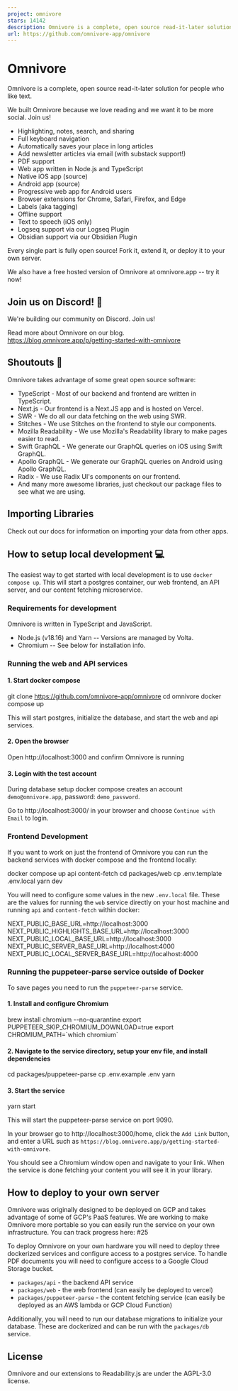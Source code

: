 ```yaml
---
project: omnivore
stars: 14142
description: Omnivore is a complete, open source read-it-later solution for people who like reading.
url: https://github.com/omnivore-app/omnivore
---
```


Omnivore
========

Omnivore is a complete, open source read-it-later solution for people who like text.

We built Omnivore because we love reading and we want it to be more social. Join us!

-   Highlighting, notes, search, and sharing
-   Full keyboard navigation
-   Automatically saves your place in long articles
-   Add newsletter articles via email (with substack support!)
-   PDF support
-   Web app written in Node.js and TypeScript
-   Native iOS app (source)
-   Android app (source)
-   Progressive web app for Android users
-   Browser extensions for Chrome, Safari, Firefox, and Edge
-   Labels (aka tagging)
-   Offline support
-   Text to speech (iOS only)
-   Logseq support via our Logseq Plugin
-   Obsidian support via our Obsidian Plugin

Every single part is fully open source! Fork it, extend it, or deploy it to your own server.

We also have a free hosted version of Omnivore at omnivore.app -- try it now!

Join us on Discord! 💬
----------------------

We're building our community on Discord. Join us!

Read more about Omnivore on our blog. https://blog.omnivore.app/p/getting-started-with-omnivore

Shoutouts 🎉
------------

Omnivore takes advantage of some great open source software:

-   TypeScript - Most of our backend and frontend are written in TypeScript.
-   Next.js - Our frontend is a Next.JS app and is hosted on Vercel.
-   SWR - We do all our data fetching on the web using SWR.
-   Stitches - We use Stitches on the frontend to style our components.
-   Mozilla Readability - We use Mozilla's Readability library to make pages easier to read.
-   Swift GraphQL - We generate our GraphQL queries on iOS using Swift GraphQL.
-   Apollo GraphQL - We generate our GraphQL queries on Android using Apollo GraphQL.
-   Radix - We use Radix UI's components on our frontend.
-   And many more awesome libraries, just checkout our package files to see what we are using.

Importing Libraries
-------------------

Check out our docs for information on importing your data from other apps.

How to setup local development 💻
---------------------------------

The easiest way to get started with local development is to use `docker compose up`. This will start a postgres container, our web frontend, an API server, and our content fetching microservice.

### Requirements for development

Omnivore is written in TypeScript and JavaScript.

-   Node.js (v18.16) and Yarn -- Versions are managed by Volta.
-   Chromium -- See below for installation info.

### Running the web and API services

#### 1\. Start docker compose

git clone https://github.com/omnivore-app/omnivore
cd omnivore
docker compose up

This will start postgres, initialize the database, and start the web and api services.

#### 2\. Open the browser

Open http://localhost:3000 and confirm Omnivore is running

#### 3\. Login with the test account

During database setup docker compose creates an account `demo@omnivore.app`, password: `demo_password`.

Go to http://localhost:3000/ in your browser and choose `Continue with Email` to login.

### Frontend Development

If you want to work on just the frontend of Omnivore you can run the backend services with docker compose and the frontend locally:

docker compose up api content-fetch
cd packages/web
cp .env.template .env.local
yarn dev

You will need to configure some values in the new `.env.local` file. These are the values for running the `web` service directly on your host machine and running `api` and `content-fetch` within docker:

NEXT\_PUBLIC\_BASE\_URL=http://localhost:3000
NEXT\_PUBLIC\_HIGHLIGHTS\_BASE\_URL=http://localhost:3000
NEXT\_PUBLIC\_LOCAL\_BASE\_URL=http://localhost:3000
NEXT\_PUBLIC\_SERVER\_BASE\_URL=http://localhost:4000
NEXT\_PUBLIC\_LOCAL\_SERVER\_BASE\_URL=http://localhost:4000

### Running the puppeteer-parse service outside of Docker

To save pages you need to run the `puppeteer-parse` service.

#### 1\. Install and configure Chromium

brew install chromium --no-quarantine
export PUPPETEER\_SKIP\_CHROMIUM\_DOWNLOAD=true
export CHROMIUM\_PATH=\`which chromium\`

#### 2\. Navigate to the service directory, setup your env file, and install dependencies

cd packages/puppeteer-parse
cp .env.example .env
yarn

#### 3\. Start the service

yarn start

This will start the puppeteer-parse service on port 9090.

In your browser go to http://localhost:3000/home, click the `Add Link` button, and enter a URL such as `https://blog.omnivore.app/p/getting-started-with-omnivore`.

You should see a Chromium window open and navigate to your link. When the service is done fetching your content you will see it in your library.

How to deploy to your own server
--------------------------------

Omnivore was originally designed to be deployed on GCP and takes advantage of some of GCP's PaaS features. We are working to make Omnivore more portable so you can easily run the service on your own infrastructure. You can track progress here: #25

To deploy Omnivore on your own hardware you will need to deploy three dockerized services and configure access to a postgres service. To handle PDF documents you will need to configure access to a Google Cloud Storage bucket.

-   `packages/api` - the backend API service
-   `packages/web` - the web frontend (can easily be deployed to vercel)
-   `packages/puppeteer-parse` - the content fetching service (can easily be deployed as an AWS lambda or GCP Cloud Function)

Additionally, you will need to run our database migrations to initialize your database. These are dockerized and can be run with the `packages/db` service.

License
-------

Omnivore and our extensions to Readability.js are under the AGPL-3.0 license.
